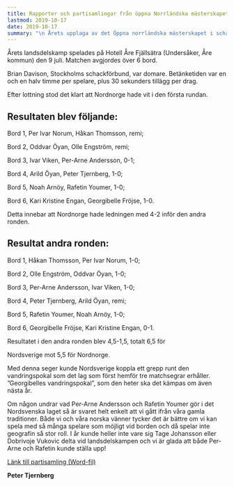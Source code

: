 ```yaml
---
title: Rapporter och partisamlingar från öppna Norrländska mästerskapet och landskampen 2019
lastmod: 2019-10-17
date: 2019-10-17
summary: "\n Årets upplaga av det Öppna norrländska mästerskapet i schack avgjordes på Hotell Åre Fjällsätra, mellan den 9-15 jul. 17 spelare spelade 7 ronder Schweizer. Betänketiden var en och en halv timme per spelare, plus 30 sekunders tillägg per drag. Domare var Brian Davison från Stockholms schackförbund. \n De deltagande samlades till middag och lottning, tisdagen den 9 juli. Per-Arne Andersson fungerade som ”lotteriföreståndare” under turneringen, det vill säga att han skötte om datorn och datorn skötte om lottningen. Andersson fick även läsa upp resultaten och ställningen mellan ronderna. Årets domare fick fokusera på att hålla koll på att ställningen på respektive schackbräde stämde. \n En tävlingskommitté utsågs och den bestod detta år av: Per-Arne Andersson, Per Ivar Norum, Tormod Prytz och Peter Tjernberg. Det är nog bra att vi väljer kommitté vid våra tävlingar, denna kommitté hade en del att göra och diskutera. Bland annat kom en diskussion om åtgärder vid upprepade feldrag upp och kommittén fick då hålla ett sammanträde och sedan redovisa FIDE-reglerna för övriga deltagare. Över huvud taget tror undertecknad att det vore bra om vi alla läser på reglerna inför turneringarna. Ibland sker uppdateringar och det mår vi bra av att känna till. Nu ska det understrykas att det inte fanns några motsättningar vid turneringen över huvud taget, däremot några frågetecken som enkelt kunde rätas ut. \n Rond 1 spelades under förmiddagen den 10 juli. Tyvärr drabbades någon alltid av frirond, eftersom vi var ojämnt antal deltagare. \n Per Ivar Norum vann över Kari Engan, Olle Engström besegrade Georgibelle Fröjse, Tormod Prytz vann som svart mot Camilla Hansen, Oddvar Öyan vann över Mikael Haraldsson, Per-Arne Andersson vann som svart mot Leif Jeppsson, Noah Arnöy vann över Rafetin Youmer, Peter Tjernberg vann som svart mot Kristina Mörk, Ivar Viken och Otto Prytz spelade remi och Arild Öyan hade frirond. Så långt var det inga stora överraskningar; många av dessa spelare är väldigt jämna. \n Rond 2 spelades under kvällen. Per Ivar Norum vann över Noah Arnöy, Per-Arne Andersson och Olle Engström spelade remi, Tormod Prytz besegrade Arild Öyan, Oddvar Öyan vann som svart mot Peter Tjernberg, Otto Prytz vann över Kristina Mörk, Ivar Viken vann som svart mot Georgibelle Fröjse, Mikael Haraldsson vann över Kari Engan, Rafetin Youmer vann över Camilla Hansen och Leif Jeppsson hade frirond. \n Rond 3 spelades under onsdagsförmiddagen, den 11 juli och följande resultat kunde noteras. \n Oddvar Öyan och Per Ivar Norum spelade remi, Ivar Viken och Tormod Prytz spelade remi, Olle Engström besegrade Otto Prytz, Noah Arnöy vann över Per-Arne Andersson, Peter Tjernberg vann över Mikael Haraldsson, Arild Öyan vann över Leif Jeppsson, Rafetin Youmer vann som svart mot Kari Engan, Kristina Mörk vann över Georgibelle Fröjse och Camilla Hansen hade frirond. Oddvar och Per Ivar var två av toppkandidaterna inför turneringen och att de spelade remi öppnade upp för en av de andra förhandsfavoriterna, Olle Engström. Det var dessa tre som medaljstriden skulle stå emellan, det var de flesta inne på inför turneringen. \n Rond 4 spelades under kvällen den 11 juli. Per Ivar Norum besegrade Olle Engström, vilket till stor del avgjorde turneringen. Norum och Engström brukar ofta ha jämna partier och den här gången lyckades Norum ta kommandot. Tormod Prytz och Oddvar Öyan spelade remi, Arild Öyan och Noah Arnöy spelade remi, Ivar Viken vann som svart mot Rafetin Youmer, Per-Arne Andersson vann mot Peter Tjernberg, Otto Prytz besegrade Camilla Hansen, Kristina Mörk vann som svart mot Leif Jeppsson, Mikael Haraldsson vann mot Georgibelle Fröjse och Kari Engan hade frirond. \n Den femte ronden spelades under fredagens förmiddag, den 12 juli. \n Per Ivar Norum vann som svart mot Tormod Prytz, Oddvar Öyan och Ivar Viken spelade remi, Olle Engström vann över Arild Öyan, Noah Arnöy vann över Otto Prytz, Per-Arne Andersson vann som svart mot Kristina Mörk, Peter Tjernberg vann över Rafetin Youmer, Mikael Haraldsson vann över Leif Jeppsson, Kari Engan vann som svart över Camilla Hansen och Georgibelle Fröjse hade frirond. \n Den sjätte ronden spelades under fredagskvällen. Ivar Viken och Per Ivar Norum spelade remi, vilket var något överraskande för mig, men Viken visade god form turneringen igenom. Olle Engström vann som svart mot Noah Arnöy, Oddvar Öyan vann som svart mot Per-Arne Andersson, Peter Tjernberg vann över Tormod Prytz, Otto Prytz vann över Mikael Haraldsson, Kristina Mörk vann som svart mot Arild Öyan, Kari Engan vann som svart mot Georgibelle Fröjse, Camilla Hansen vann som svart mot Leif Jeppsson och Rafetin Youmer hade frirond. \n Den sjunde och avslutande ronden spelades under lördagens förmiddag, den 13 juli. Per Ivar Norum vann över Peter Tjernberg, Oddvar Öyan vann som svart mot Olle Engström, Noah Arnöy vann som svart mot Ivar Viken, Otto Prytz vann över Per-Arne Andersson, Kari Engan och Tormod Prytz spelade remi, Mikael Haraldsson vann som svart mot Rafetin Youmer, Camilla Hansen vann över Arild Öyan, Leif Jeppsson vann som svart mot Georgibelle Fröjse och Kristina Mörk hade frirond. \n Per Ivar Norum vann återigen Öppna NM. Norum är van att kliva högst upp på pallen vid detta mästerskap, även om det ofta blir hårda turneringar. Oddvar Öyan belade andraplatsen, han spelade mycket bra under hela turneringen. Olle Engström kom på tredje plats. Noah Arnöy måste också få lovord för sin utveckling. Han har gått framåt på ett imponerande sätt bara på ett år och vi hoppas få träffa honom även nästa år! \n Prisutdelningen skedde under lördagseftermiddagen i spellokalen. Det traditionella prisbordet fanns som vanligt på plats. Alla fick också varsin plakett med texten ”NM 2019” på. Det är Nordisk Present i Östersund som levererar medaljer och plaketter. Georgibelle Fröjse sköter om kontakten med den firman, vilket hon har gjort sedan ”Norrlandsmästerskapet” startade som det tycks. \n En avslutningsmiddag med många skratt och prat avslutade årets turnering. \n Vädret var ömsom sol ömsom regn, men vi minns väl alla bäst de soliga dagarna, då man kunde sitta ute på altanen med en kall dryck och prata schack eller tillvaron i största allmänhet. \n Hotellet drivs vidare i god anda av paret Maria ”My” Ernevi och Wille Lindberg. \n Ett stort tack skall riktas till alla deltagare vid årets turnering. Per-Arne Andersson ska ha ett särskilt tack, då han lite oväntat fick axla rollen som dataingenjör och resultatuppläsare. \n Per Ivar Norum ska också ha ett stort tack för hans stora och viktiga arbete med att samla in alla partier efter varje rond. Arild Öyan lånade ut sin dator till Norum och för det skall A Öyan ha en stor eloge! \n Nästa år avgörs det Öppna norrländska mästerskapet i schack under vecka 28, med samling och lottning på tisdagskvällen. De som är intresserade borde alltså redan nu boka in den veckan i sina kalendrar. \n Partisamling från öppna Norrländska 2019 (word-fil). \n Peter Tjernberg \n Slutställning efter 7 ronder \n \n \n Placering Namn Nation Poäng \n \n 1 \n Norum Per Ivar \n NOR \n 6,0 \n \n \n 2 \n Öyan Oddvar \n NOR \n 5,5 \n \n \n 3 \n Engström Olle \n SWE \n 4,5 \n \n \n 4 \n Arnöy Noah \n NOR \n 4,5 \n \n \n 5 \n Prytz Otto \n NOR \n 4,5 \n \n \n 6 \n Tjernberg Peter \n SWE \n 4,0 \n \n \n 7 \n Haraldsson Mikael \n SWE \n 4,0 \n \n \n 8 \n Mörk Kristina \n SWE \n 4,0 \n \n \n 9 \n Viken Ivar \n NOR \n 4,0 \n \n \n 10 \n Andersson Per Arne \n SWE \n 3,5 \n \n \n 11 \n Prytz Tormod \n NOR \n 3,5 \n \n \n 12 \n Engan Kari Kristine \n NOR \n 3,5 \n \n \n 13 \n Youmer Rafetin \n SWE \n 3,0 \n \n \n 14 \n Hansen Camilla \n NOR \n 3,0 \n \n \n 15 \n Öyan Arild \n NOR \n 2,5 \n \n \n 16 \n Jeppsson Leif \n SWE \n 2,0 \n \n \n 17 \n Fröjse Georgibelle \n SWE \n 1,0 \n \n \n Sidan granskades senast 2019-10-17 \t\n\t   Rapport och partisamling från landskampen mellan Nordsverige och Nordnorge."
---
```


Årets landsdelskamp spelades på Hotell Åre Fjällsätra (Undersåker, Åre kommun) den 9 juli. Matchen avgjordes över 6 bord.

Brian Davison, Stockholms schackförbund, var domare. Betänketiden var en och en halv timme per spelare, plus 30 sekunders tillägg per drag.

Efter lottning stod det klart att Nordnorge hade vit i den första rundan.

Resultaten blev följande:
----------

Bord 1, Per Ivar Norum, Håkan Thomsson, remi;

Bord 2, Oddvar Öyan, Olle Engström, remi;

Bord 3, Ivar Viken, Per-Arne Andersson, 0-1;

Bord 4, Arild Öyan, Peter Tjernberg, 1-0;

Bord 5, Noah Arnöy, Rafetin Youmer, 1-0;

Bord 6, Kari Kristine Engan, Georgibelle Fröjse, 1-0.

Detta innebar att Nordnorge hade ledningen med 4-2 inför den andra ronden.

Resultat andra ronden:
----------

Bord 1, Håkan Thomsson, Per Ivar Norum, 1-0;

Bord 2, Olle Engström, Oddvar Öyan, 1-0;

Bord 3, Per-Arne Andersson, Ivar Viken, 1-0;

Bord 4, Peter Tjernberg, Arild Öyan, remi;

Bord 5, Rafetin Youmer, Noah Arnöy, 1-0;

Bord 6, Georgibelle Fröjse, Kari Kristine Engan, 0-1.

Resultatet i den andra ronden blev 4,5-1,5, totalt 6,5 för

Nordsverige mot 5,5 för Nordnorge.

Med denna seger kunde Nordsverige koppla ett grepp runt den vandringspokal som det lag som först hemför tre matchsegrar erhåller. ”Georgibelles vandringspokal”, som den heter ska det kämpas om även nästa år.

Om någon undrar vad Per-Arne Andersson och Rafetin Youmer gör i det Nordsvenska laget så är svaret helt enkelt att vi gått ifrån våra gamla traditioner. Både vi och våra norska vänner tycker det är bättre om vi kan spela med så många spelare som möjligt vid borden och då spelar inte geografin så stor roll. I år kunde heller inte vare sig Tage Johansson eller Dobrivoje Vukovic delta vid landsdelskampen och vi är glada att både Per-Arne och Rafetin kunde ställa upp!

[Länk till partisamling (Word-fil)](/file/partier_landsdelskampen_2019.docx)

**Peter Tjernberg**